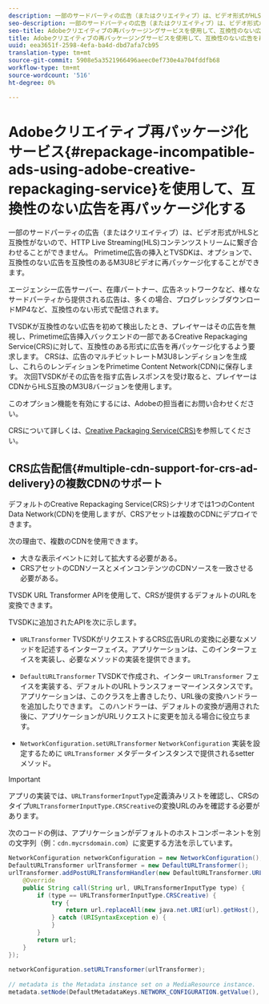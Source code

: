 ```yaml
---
description: 一部のサードパーティの広告（またはクリエイティブ）は、ビデオ形式がHLSと互換性がないので、HTTP Live Streaming(HLS)コンテンツストリームに繋ぎ合わせることができません。 Primetime広告の挿入とTVSDKは、オプションで、互換性のない広告を互換性のあるM3U8ビデオに再パッケージ化することができます。
seo-description: 一部のサードパーティの広告（またはクリエイティブ）は、ビデオ形式がHLSと互換性がないので、HTTP Live Streaming(HLS)コンテンツストリームに繋ぎ合わせることができません。 Primetime広告の挿入とTVSDKは、オプションで、互換性のない広告を互換性のあるM3U8ビデオに再パッケージ化することができます。
seo-title: Adobeクリエイティブの再パッケージングサービスを使用して、互換性のない広告を再パッケージ化する
title: Adobeクリエイティブの再パッケージングサービスを使用して、互換性のない広告を再パッケージ化する
uuid: eea3651f-2598-4efa-ba4d-dbd7afa7cb95
translation-type: tm+mt
source-git-commit: 5908e5a3521966496aeec0ef730e4a704fddfb68
workflow-type: tm+mt
source-wordcount: '516'
ht-degree: 0%

---
```



# Adobeクリエイティブ再パッケージ化サービス{#repackage-incompatible-ads-using-adobe-creative-repackaging-service}を使用して、互換性のない広告を再パッケージ化する

一部のサードパーティの広告（またはクリエイティブ）は、ビデオ形式がHLSと互換性がないので、HTTP Live Streaming(HLS)コンテンツストリームに繋ぎ合わせることができません。 Primetime広告の挿入とTVSDKは、オプションで、互換性のない広告を互換性のあるM3U8ビデオに再パッケージ化することができます。

エージェンシー広告サーバー、在庫パートナー、広告ネットワークなど、様々なサードパーティから提供される広告は、多くの場合、プログレッシブダウンロードMP4など、互換性のない形式で配信されます。

TVSDKが互換性のない広告を初めて検出したとき、プレイヤーはその広告を無視し、Primetime広告挿入バックエンドの一部であるCreative Repackaging Service(CRS)に対して、互換性のある形式に広告を再パッケージ化するよう要求します。 CRSは、広告のマルチビットレートM3U8レンディションを生成し、これらのレンディションをPrimetime Content Network(CDN)に保存します。 次回TVSDKがその広告を指す広告レスポンスを受け取ると、プレイヤーはCDNからHLS互換のM3U8バージョンを使用します。

このオプション機能を有効にするには、Adobeの担当者にお問い合わせください。

CRSについて詳しくは、[Creative Packaging Service(CRS)](https://helpx.adobe.com/content/dam/help/en/primetime/guides/crs.pdf)を参照してください。

## CRS広告配信{#multiple-cdn-support-for-crs-ad-delivery}の複数CDNのサポート

デフォルトのCreative Repackaging Service(CRS)シナリオでは1つのContent Data Network(CDN)を使用しますが、CRSアセットは複数のCDNにデプロイできます。

次の理由で、複数のCDNを使用できます。

* 大きな表示イベントに対して拡大する必要がある。
* CRSアセットのCDNソースとメインコンテンツのCDNソースを一致させる必要がある。

TVSDK URL Transformer APIを使用して、CRSが提供するデフォルトのURLを変換できます。

TVSDKに追加されたAPIを次に示します。

* `URLTransformer` TVSDKがリクエストするCRS広告URLの変換に必要なメソッドを記述するインターフェイス。アプリケーションは、このインターフェイスを実装し、必要なメソッドの実装を提供できます。

* `DefaultURLTransformer` TVSDKで作成され、インター `URLTransformer` フェイスを実装する、デフォルトのURLトランスフォーマーインスタンスです。アプリケーションは、このクラスを上書きしたり、URL後の変換ハンドラーを追加したりできます。 このハンドラーは、デフォルトの変換が適用された後に、アプリケーションがURLリクエストに変更を加える場合に役立ちます。

* `NetworkConfiguration.setURLTransformer`  `NetworkConfiguration` 実装を設定するために `URLTransformer` メタデータインスタンスで提供されるsetterメソッド。

>[!IMPORTANT]
>
>アプリの実装では、`URLTransformerInputType`定義済みリストを確認し、CRSのタイプ`URLTransformerInputType.CRSCreative`の変換URLのみを確認する必要があります。

次のコードの例は、アプリケーションがデフォルトのホストコンポーネントを別の文字列（例：`cdn.mycrsdomain.com`）に変更する方法を示しています。

```java
NetworkConfiguration networkConfiguration = new NetworkConfiguration(); 
DefaultURLTransformer urlTransformer = new DefaultURLTransformer(); 
urlTransformer.addPostURLTransformHandler(new DefaultURLTransformer.URLTransformHandler() { 
    @Override 
    public String call(String url, URLTransformerInputType type) { 
        if (type == URLTransformerInputType.CRSCreative) { 
            try { 
                return url.replaceAll(new java.net.URI(url).getHost(), "cdn.mycrsdomain.com"); 
            } catch (URISyntaxException e) { 
            } 
        } 
        return url; 
    } 
}); 
   
networkConfiguration.setURLTransformer(urlTransformer); 
   
// metadata is the Metadata instance set on a MediaResource instance. 
metadata.setNode(DefaultMetadataKeys.NETWORK_CONFIGURATION.getValue(), networkConfiguration);
```
